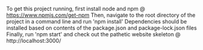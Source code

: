 To get this project running, first install node and npm @ https://www.npmjs.com/get-npm
Then, navigate to the root directory of the project in a command line and run 'npm install'
Dependencies should be installed based on contents of the package.json and package-lock.json files
Finally, run 'npm start' and check out the pathetic website skeleton @ http://localhost:3000/
